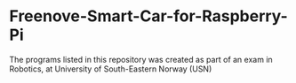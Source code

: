 # Freenove-Smart-Car-for-Raspberry-Pi
The programs listed in this repository was created as part of an exam in Robotics, at University of South-Eastern Norway (USN)
